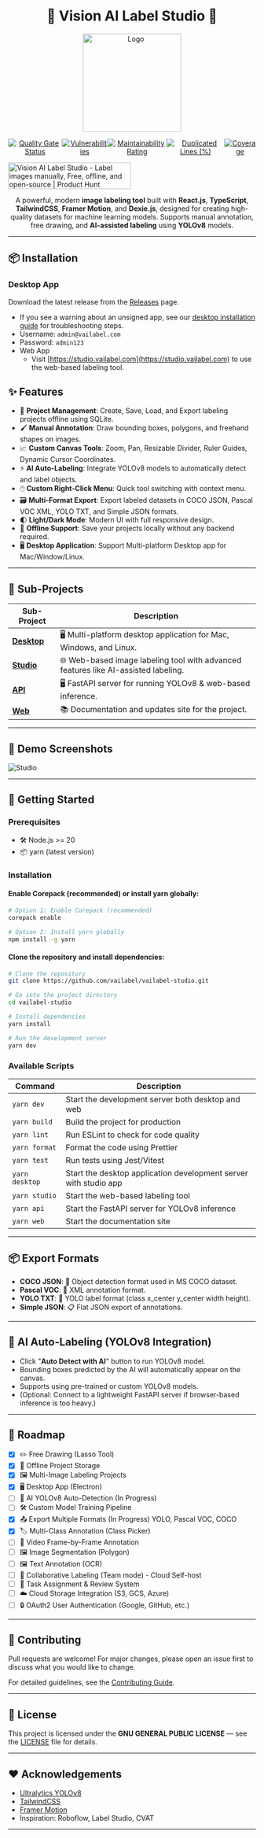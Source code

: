 <h1 align="center">🌟 Vision AI Label Studio 🌟</h1>
<p align="center">
  <img src="/apps/web/public/logo.png" alt="Logo" width="200">
</p>
<p align="center">
  <span style="display: flex; flex-direction: row; align-items: center; justify-content: center;">
    <a href="https://sonarcloud.io/summary/new_code?id=vailabel_vailabel-studio">
      <img src="https://sonarcloud.io/api/project_badges/measure?project=vailabel_vailabel-studio&metric=alert_status" alt="Quality Gate Status">
    </a>
    <a href="https://sonarcloud.io/summary/new_code?id=vailabel_vailabel-studio">
      <img src="https://sonarcloud.io/api/project_badges/measure?project=vailabel_vailabel-studio&metric=vulnerabilities" alt="Vulnerabilities">
    </a>
    <a href="https://sonarcloud.io/summary/new_code?id=vailabel_vailabel-studio">
      <img src="https://sonarcloud.io/api/project_badges/measure?project=vailabel_vailabel-studio&metric=sqale_rating" alt="Maintainability Rating">
    </a>
    <a href="https://sonarcloud.io/summary/new_code?id=vailabel_vailabel-studio">
      <img src="https://sonarcloud.io/api/project_badges/measure?project=vailabel_vailabel-studio&metric=duplicated_lines_density" alt="Duplicated Lines (%)">
    </a>
    <a href="https://sonarcloud.io/summary/new_code?id=vailabel_vailabel-studio">
      <img src="https://sonarcloud.io/api/project_badges/measure?project=vailabel_vailabel-studio&metric=coverage" alt="Coverage">
    </a>
  </span>
</p>

<a href="https://www.producthunt.com/posts/vision-ai-label-studio?embed=true&utm_source=badge-featured&utm_medium=badge&utm_source=badge-vision&#0045;ai&#0045;label&#0045;studio" target="_blank"><img src="https://api.producthunt.com/widgets/embed-image/v1/featured.svg?post_id=966886&theme=light&t=1748298189007" alt="Vision&#0032;AI&#0032;Label&#0032;Studio - Label&#0032;images&#0032;manually&#0044;&#0032;Free&#0044;&#0032;offline&#0044;&#0032;and&#0032;open&#0045;source | Product Hunt" style="width: 250px; height: 54px;" width="250" height="54" /></a>

<p align="center">
  A powerful, modern <strong>image labeling tool</strong> built with <strong>React.js</strong>, <strong>TypeScript</strong>, <strong>TailwindCSS</strong>, <strong>Framer Motion</strong>, and <strong>Dexie.js</strong>, designed for creating high-quality datasets for machine learning models. Supports manual annotation, free drawing, and <strong>AI-assisted labeling</strong> using <strong>YOLOv8</strong> models.
</p>

---

## 📦 Installation

### Desktop App

Download the latest release from the [Releases](https://github.com/vailabel/vailabel-studio/releases) page.
  - If you see a warning about an unsigned app, see our [desktop installation guide](/docs/install-on-desktop) for troubleshooting steps.
  - Username: `admin@vailabel.com`
  - Password: `admin123`
- Web App
  - Visit [https://studio.vailabel.com](https://studio.vailabel.com) to use the web-based labeling tool.


## ✨ Features

- 🚀 **Project Management**: Create, Save, Load, and Export labeling projects offline using SQLite.
- 🖌️ **Manual Annotation**: Draw bounding boxes, polygons, and freehand shapes on images.
- 📈 **Custom Canvas Tools**: Zoom, Pan, Resizable Divider, Ruler Guides, Dynamic Cursor Coordinates.
- ⚡ **AI Auto-Labeling**: Integrate YOLOv8 models to automatically detect and label objects.
- 🖱️ **Custom Right-Click Menu**: Quick tool switching with context menu.
- 🗃️ **Multi-Format Export**: Export labeled datasets in COCO JSON, Pascal VOC XML, YOLO TXT, and Simple JSON formats.
- 🌓 **Light/Dark Mode**: Modern UI with full responsive design.
- 💾 **Offline Support**: Save your projects locally without any backend required.
- 🖥️ **Desktop Application**: Support Multi-platform Desktop app for Mac/Window/Linux.

---

## 📂 Sub-Projects

| Sub-Project                 | Description                                                                        |
| --------------------------- | ---------------------------------------------------------------------------------- |
| [**Desktop**](apps/desktop) | 🖥️ Multi-platform desktop application for Mac, Windows, and Linux.                 |
| [**Studio**](apps/studio)   | 🌐 Web-based image labeling tool with advanced features like AI-assisted labeling. |
| [**API**](apps/api)         | 🖥️ FastAPI server for running YOLOv8 & web-based inference.                        |
| [**Web**](apps/web)         | 📚 Documentation and updates site for the project.                                 |

---

## 📸 Demo Screenshots

![Studio](/docs/screens/studio.gif)

---

## 🚀 Getting Started

### Prerequisites

- 🛠️ Node.js >= 20
- 📦 yarn (latest version)

### Installation

#### Enable Corepack (recommended) or install yarn globally:

```bash
# Option 1: Enable Corepack (recommended)
corepack enable

# Option 2: Install yarn globally
npm install -g yarn
```

#### Clone the repository and install dependencies:

```bash
# Clone the repository
git clone https://github.com/vailabel/vailabel-studio.git

# Go into the project directory
cd vailabel-studio

# Install dependencies
yarn install

# Run the development server
yarn dev
```


### Available Scripts
| Command                | Description                                      |
| ---------------------- | ------------------------------------------------ |
| `yarn dev`             | Start the development server both desktop and web                 |
| `yarn build`           | Build the project for production                  |
| `yarn lint`            | Run ESLint to check for code quality              |
| `yarn format`          | Format the code using Prettier                    |
| `yarn test`            | Run tests using Jest/Vitest                            |
| `yarn desktop`        | Start the desktop application development server with studio app                 |
| `yarn studio`          | Start the web-based labeling tool                 |
| `yarn api`             | Start the FastAPI server for YOLOv8 inference    |
| `yarn web`             | Start the documentation site                      |

---

## 📦 Export Formats

- **COCO JSON**: 🐒 Object detection format used in MS COCO dataset.
- **Pascal VOC**: 📄 XML annotation format.
- **YOLO TXT**: 🦁 YOLO label format (class x_center y_center width height).
- **Simple JSON**: 📋 Flat JSON export of annotations.

---

## 🤖 AI Auto-Labeling (YOLOv8 Integration)

- Click "**Auto Detect with AI**" button to run YOLOv8 model.
- Bounding boxes predicted by the AI will automatically appear on the canvas.
- Supports using pre-trained or custom YOLOv8 models.
- (Optional: Connect to a lightweight FastAPI server if browser-based inference is too heavy.)

---

## 📝 Roadmap

- [x] ✏️ Free Drawing (Lasso Tool)
- [x] 💾 Offline Project Storage
- [x] 🖼️ Multi-Image Labeling Projects
- [x] 🖥️ Desktop App (Electron)
- [ ] 🤖 AI YOLOv8 Auto-Detection (In Progress)
- [ ] 🛠️ Custom Model Training Pipeline
- [x] 📤 Export Multiple Formats (In Progress) YOLO, Pascal VOC, COCO
- [x] 🏷️ Multi-Class Annotation (Class Picker)
- [ ] 🎥 Video Frame-by-Frame Annotation
- [ ] 🖼️ Image Segmentation (Polygon)
- [ ] 🖼️ Text Annotation (OCR)
- [ ] 👥 Collaborative Labeling (Team mode) - Cloud Self-host
- [ ] 📝 Task Assignment & Review System
- [ ] ☁️ Cloud Storage Integration (S3, GCS, Azure)
- [ ] 🔒 OAuth2 User Authentication (Google, GitHub, etc.)

---

## 🤝 Contributing

Pull requests are welcome! For major changes, please open an issue first to discuss what you would like to change.

For detailed guidelines, see the [Contributing Guide](CONTRIBUTE.md).

---

## 📄 License

This project is licensed under the **GNU GENERAL PUBLIC LICENSE** — see the [LICENSE](LICENSE) file for details.

---

## ❤️ Acknowledgements

- [Ultralytics YOLOv8](https://github.com/ultralytics/ultralytics)
- [TailwindCSS](https://tailwindcss.com/)
- [Framer Motion](https://www.framer.com/motion/)
- Inspiration: Roboflow, Label Studio, CVAT

---
